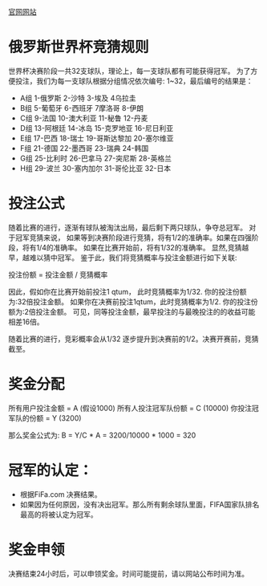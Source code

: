 
<a href="http://www.bitrust.top">官网网站</a>
# 俄罗斯世界杯竞猜规则

世界杯决赛阶段一共32支球队，理论上，每一支球队都有可能获得冠军。
为了方便投注，我们为每一支球队根据分组情况依次编号: 1~32，最后编号的结果是：

* A组	1-俄罗斯	 2-沙特	     3-埃及	      4乌拉圭 
* B组	5-葡萄牙	 6-西班牙	   7摩洛哥	     8-伊朗 
* C组	9-法国	   10-澳大利亚	11-秘鲁	     12-丹麦 
* D组	13-阿根廷	14-冰岛	    15-克罗地亚	  16-尼日利亚 
* E组	17-巴西	  18-瑞士	    19-哥斯达黎加	20-塞尔维亚 
* F组	21-德国	  22-墨西哥	  23-瑞典	      24-韩国 
* G组	25-比利时	26-巴拿马	  27-突尼斯	    28-英格兰 
* H组	29-波兰	  30-塞内加尔	31-哥伦比亚	  32-日本

# 投注公式
随着比赛的进行，逐渐有球队被淘汰出局，最后剩下两只球队，争夺总冠军。 对于冠军竞猜来说， 如果等到决赛阶段进行竞猜，将有1/2的准确率。如果在四强阶段，将有1/4的准确率。 如果在比赛开始前，将有1/32的准确率。 显然,竞猜越早，越难以猜中冠军。 鉴于此，我们将竞猜概率与投注金额进行如下关联:

投注份额 = 投注金额 / 竞猜概率

因此，假如你在比赛开始前投注1 qtum， 此时竞猜概率为1/32. 你的投注份额为:32倍投注金额。 如果你在决赛前投注1qtum，此时竞猜概率为1/2. 你的投注份额为:2倍投注金额。 可见，同等投注金额，最早投注的与最晚投注的的收益可能相差16倍。

随着比赛的进行，竞彩概率会从1/32 逐步提升到决赛前的1/2。决赛开赛前，竞猜截至。

# 奖金分配 

所有用户投注金额 = A (假设1000) 所有人投注冠军队份额 = C (10000) 你投注冠军队的份额 = Y (3200)

那么奖金公式为: B = Y/C * A = 3200/10000 * 1000 = 320

# 冠军的认定：
* 根据FiFa.com 决赛结果。 
* 如果因为任何原因，没有决出冠军。那么所有剩余球队里面，FIFA国家队排名最高的将被认定为冠军。 
# 奖金申领
 决赛结束24小时后，可以申领奖金。时间可能提前，请以网站公布时间为准。
